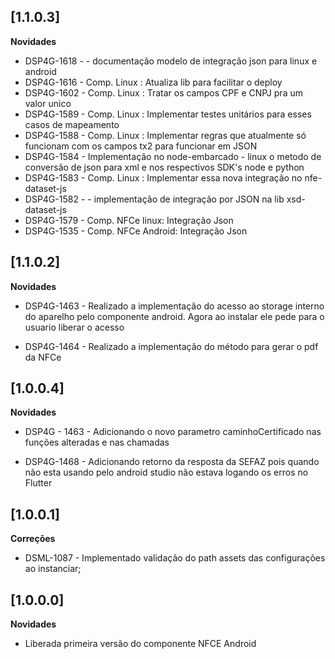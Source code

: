 ## [1.1.0.3]

**Novidades**

* DSP4G-1618 - - documentação modelo de integração json para linux e android
* DSP4G-1616 - Comp. Linux : Atualiza lib para facilitar o deploy
* DSP4G-1602 - Comp. Linux : Tratar os campos CPF e CNPJ pra um valor unico
* DSP4G-1589 - Comp. Linux : Implementar testes unitários para esses casos de mapeamento
* DSP4G-1588 - Comp. Linux : Implementar regras que atualmente só funcionam com os campos tx2 para funcionar em JSON
* DSP4G-1584 - Implementação no node-embarcado - linux o metodo de conversão de json para xml e nos respectivos SDK's node e python
* DSP4G-1583 - Comp. Linux : Implementar essa nova integração no nfe-dataset-js
* DSP4G-1582 - - implementação de integração por JSON na lib xsd-dataset-js
* DSP4G-1579 - Comp. NFCe linux: Integração Json
* DSP4G-1535 - Comp. NFCe Android: Integração Json

## [1.1.0.2]

**Novidades**

* DSP4G-1463 - Realizado a implementação do acesso ao storage interno do aparelho pelo componente android. Agora ao instalar ele pede para o usuario liberar o acesso

* DSP4G-1464 - Realizado a implementação do método para gerar o pdf da NFCe

## [1.0.0.4]

**Novidades**

* DSP4G - 1463 - Adicionando o novo parametro caminhoCertificado nas funções alteradas e nas chamadas

* DSP4G-1468 - Adicionando retorno da resposta da SEFAZ pois quando não esta usando pelo android studio não estava logando os erros no Flutter

## [1.0.0.1]

**Correções**

* DSML-1087 - Implementado validação do path assets das configurações ao instanciar;

## [1.0.0.0]

**Novidades**

* Liberada primeira versão do componente NFCE Android
